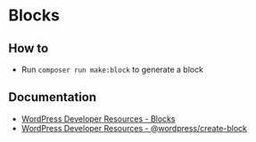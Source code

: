 # Blocks

## How to

* Run `composer run make:block` to generate a block

## Documentation

* [WordPress Developer Resources - Blocks](https://developer.wordpress.org/block-editor/how-to-guides/block-tutorial/)
* [WordPress Developer Resources - @wordpress/create-block](https://developer.wordpress.org/block-editor/reference-guides/packages/packages-create-block/)
